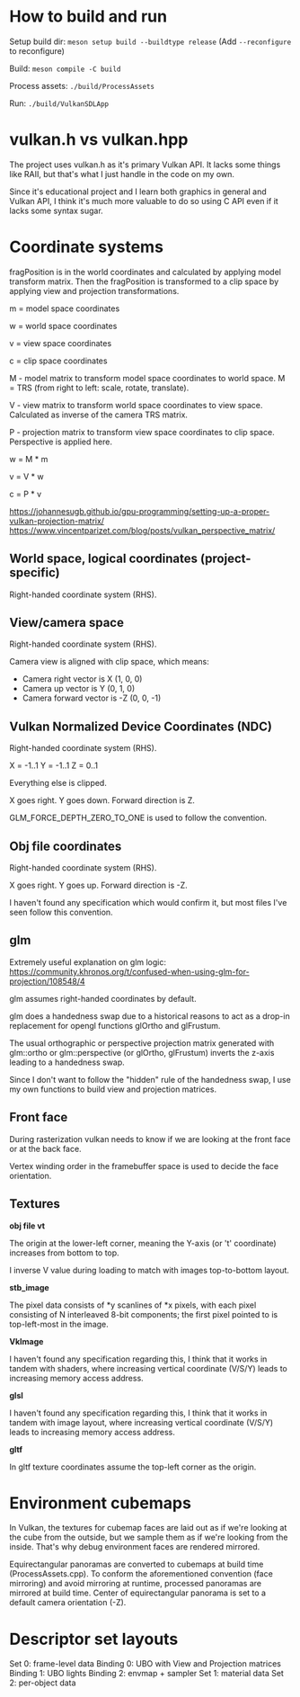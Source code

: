 How to build and run
====================
Setup build dir: `meson setup build --buildtype release` (Add `--reconfigure` to reconfigure)

Build: `meson compile -C build`

Process assets: `./build/ProcessAssets`

Run: `./build/VulkanSDLApp`

vulkan.h vs vulkan.hpp
======================

The project uses vulkan.h as it's primary Vulkan API. It lacks some things like RAII, but that's what I just handle in the code on my own.

Since it's educational project and I learn both graphics in general and Vulkan API, I think it's much more valuable to do so using C API even if it lacks some syntax sugar.

Coordinate systems
==================

fragPosition is in the world coordinates and calculated by applying model transform matrix.
Then the fragPosition is transformed to a clip space by applying view and projection transformations.


m = model space coordinates

w = world space coordinates

v = view space coordinates

c = clip space coordinates


M - model matrix to transform model space coordinates to world space. M = TRS (from right to left: scale, rotate, translate).

V - view matrix to transform world space coordinates to view space. Calculated as inverse of the camera TRS matrix.

P - projection matrix to transform view space coordinates to clip space. Perspective is applied here.


w = M * m

v = V * w

c = P * v

https://johannesugb.github.io/gpu-programming/setting-up-a-proper-vulkan-projection-matrix/
https://www.vincentparizet.com/blog/posts/vulkan_perspective_matrix/

World space, logical coordinates (project-specific)
---------------------------------------------------
Right-handed coordinate system (RHS).

View/camera space
-----------------
Right-handed coordinate system (RHS).

Camera view is aligned with clip space, which means:
- Camera right vector is X (1, 0, 0)
- Camera up vector is Y (0, 1, 0)
- Camera forward vector is -Z (0, 0, -1)

Vulkan Normalized Device Coordinates (NDC)
------------------------------------------
Right-handed coordinate system (RHS).

X = -1..1
Y = -1..1
Z = 0..1

Everything else is clipped.

X goes right.
Y goes down.
Forward direction is Z.

GLM_FORCE_DEPTH_ZERO_TO_ONE is used to follow the convention.

Obj file coordinates
--------------------
Right-handed coordinate system (RHS).

X goes right.
Y goes up.
Forward direction is -Z.

I haven't found any specification which would confirm it, but most files I've seen follow this convention.

glm
---
Extremely useful explanation on glm logic: https://community.khronos.org/t/confused-when-using-glm-for-projection/108548/4

glm assumes right-handed coordinates by default.

glm does a handedness swap due to a historical reasons to act as a drop-in replacement for opengl functions glOrtho and glFrustum.

The usual orthographic or perspective projection matrix generated with glm::ortho or glm::perspective (or glOrtho, glFrustum) inverts the z-axis leading to a handedness swap.

Since I don't want to follow the "hidden" rule of the handedness swap, I use my own functions to build view and projection matrices.

Front face
----------
During rasterization vulkan needs to know if we are looking at the front face or at the back face.

Vertex winding order in the framebuffer space is used to decide the face orientation.

Textures
--------

**obj file vt**

The origin at the lower-left corner, meaning the Y-axis (or 't' coordinate) increases from bottom to top.

I inverse V value during loading to match with images top-to-bottom layout.

**stb_image**

The pixel data consists of *y scanlines of *x pixels, with each pixel consisting of N interleaved 8-bit components; the first pixel pointed to is top-left-most in the image.

**VkImage**

I haven't found any specification regarding this, I think that it works in tandem with shaders, where increasing vertical coordinate (V/S/Y) leads to increasing memory access address.

**glsl**

I haven't found any specification regarding this, I think that it works in tandem with image layout, where increasing vertical coordinate (V/S/Y) leads to increasing memory access address.

**gltf**

In gltf texture coordinates assume the top-left corner as the origin.

Environment cubemaps
====================

In Vulkan, the textures for cubemap faces are laid out as if we're looking at the cube from the outside, but we sample them as if we're looking from the inside. That's why debug environment faces are rendered mirrored.

Equirectangular panoramas are converted to cubemaps at build time (ProcessAssets.cpp). To conform the aforementioned convention (face mirroring) and avoid mirroring at runtime, processed panoramas are mirrored at build time.
Center of equirectangular panorama is set to a default camera orientation (-Z).


Descriptor set layouts
======================

Set 0: frame-level data
  Binding 0: UBO with View and Projection matrices
  Binding 1: UBO lights
  Binding 2: envmap + sampler
Set 1: material data
Set 2: per-object data

